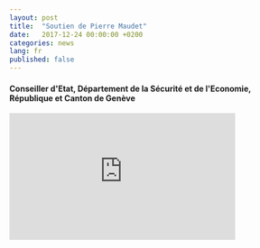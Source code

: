 ```yaml
---
layout: post
title:  "Soutien de Pierre Maudet"
date:   2017-12-24 00:00:00 +0200
categories: news
lang: fr
published: false
---
```


####  Conseiller d'Etat, Département de la Sécurité et de l'Economie, <br> République et Canton de Genève

<iframe width="400" height="225" src="https://www.youtube.com/embed/skUuy7sSZec" frameborder="0" gesture="media" allow="encrypted-media" allowfullscreen></iframe>
